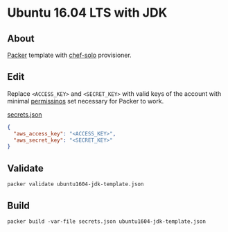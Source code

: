 Ubuntu 16.04 LTS with JDK
=========================

About
-----

[Packer](https://www.packer.io/docs/index.html) template with [chef-solo](https://docs.chef.io/chef_solo.html) provisioner.

Edit
----

Replace `<ACCESS_KEY>` and `<SECRET_KEY>` with valid keys of the account with minimal [permissinos](https://www.packer.io/docs/builders/amazon.html#iam-task-or-instance-role) set necessary for Packer to work.

[secrets.json](../secrets.json)

```json
{
  "aws_access_key": "<ACCESS_KEY>",
  "aws_secret_key": "<SECRET_KEY>"
}
```

Validate
--------

```plain
packer validate ubuntu1604-jdk-template.json
```

Build
-----

```plain
packer build -var-file secrets.json ubuntu1604-jdk-template.json
```